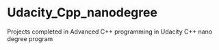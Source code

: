 # Udacity_Cpp_nanodegree
Projects completed in Advanced C++ programming in Udacity C++ nano degree program
